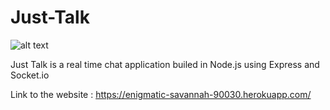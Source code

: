 # Just-Talk

![alt text](https://github.com/winnerfool/Just-Talk/blob/main/Screenshot%20(27).png)


Just Talk is a real time chat application builed in Node.js using Express and Socket.io

Link to the website : https://enigmatic-savannah-90030.herokuapp.com/
